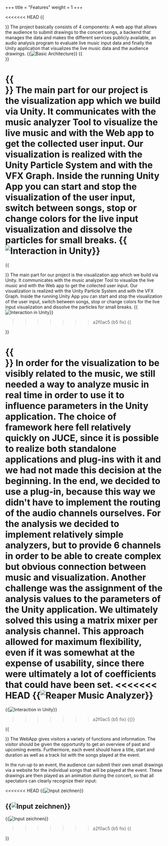 +++
title = "Features"
weight = 1
+++

<<<<<<< HEAD
{{<section title="More than just a particle system" >}}
The project basically consists of 4 components: A web app that allows the audience to submit drawings to the concert songs, a backend that manages the data and makes the different services publicly available, an audio analysis program to evaluate live music input data and finally the Unity application that visualizes the live music data and the audience drawings.
{{<image src="basic-architecture.png" alt="Basic Architecture">}}
{{</section>}}

{{<section title="Unity" >}}
The main part for our project is the visualization app which we build via Unity. It communicates with the music analyzer Tool to visualize the live music and with the Web app to get the collected user input. Our visualization is realized with the Unity Particle System and with the VFX Graph. Inside the running Unity App you can start and stop the visualization of the user input, switch between songs, stop or change colors for the live input visualization and dissolve the particles for small breaks.
{{<image src="full-screen-pink-mountains-s.png" alt="Interaction in Unity">}}
=======
{{<section title="Unity" >}}
The main part for our project is the visualization app which we build via Unity. It communicates with the music analyzer Tool to visualize the live music and with the Web app to get the collected user input. Our visualization is realized with the Unity Particle System and with the VFX Graph. Inside the running Unity App you can start and stop the visualization of the user input, switch between songs, stop or change colors for the live input visualization and dissolve the particles for small breaks.
{{<image src="u1.jpg" alt="Interaction in Unity">}}
>>>>>>> a2f0ac5 (b5 fix)
{{</section>}}

{{<section title="Liveinput" >}}
In order for the visualization to be visibly related to the music, we still needed a way to analyze music in real time in order to use it to influence parameters in the Unity application. The choice of framework here fell relatively quickly on JUCE, since it is possible to realize both standalone applications and plug-ins with it and we had not made this decision at the beginning. In the end, we decided to use a plug-in, because this way we didn't have to implement the routing of the audio channels ourselves.
For the analysis we decided to implement relatively simple analyzers, but to provide 6 channels in order to be able to create complex but obvious connection between music and visualization.
Another challenge was the assignment of the analysis values to the parameters of the Unity application. We ultimately solved this using a matrix mixer per analysis channel. This approach allowed for maximum flexibility, even if it was somewhat at the expense of usability, since there were ultimately a lot of coefficients that could have been set.
<<<<<<< HEAD
{{<image src="reaper.jpg" alt="Reaper Music Analyzer">}}
=======
{{<image src="prev1.jpeg" alt="Interaction in Unity">}}
>>>>>>> a2f0ac5 (b5 fix)
{{</section>}}

{{<section title="WebApp" >}}
The WebApp gives visitors a variety of functions and information. The visitor should be given the opportunity to get an overview of past and upcoming events. Furthermore, each event should have a title, start and duration as well as a track list with the songs played at the event. 

In the run-up to an event, the audience can submit their own small drawings via a website for the individual songs that will be played at the event. These drawings are then played as an animation during the concert, so that all spectators can clearly recognize their input:

<<<<<<< HEAD
{{<image src="web-app-baisc-process.png" alt="Input zeichnen">}}

{{<image src="mockup-webapp.png" alt="Input zeichnen" caption="Mockup of the WebApp">}}
=======
{{<image src="fw3.png" alt="Input zeichnen">}}
>>>>>>> a2f0ac5 (b5 fix)
{{</section>}}